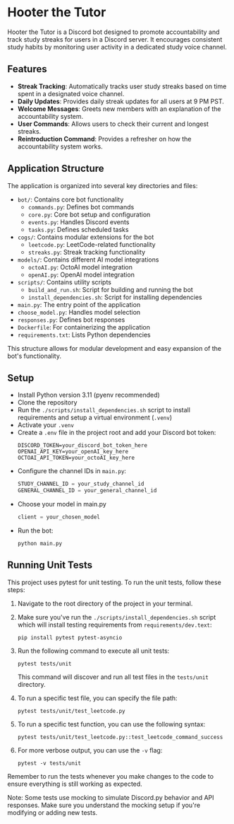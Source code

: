 
# Hooter the Tutor

Hooter the Tutor is a Discord bot designed to promote accountability and track study streaks for users in a Discord server. It encourages consistent study habits by monitoring user activity in a dedicated study voice channel.

## Features

- **Streak Tracking**: Automatically tracks user study streaks based on time spent in a designated voice channel.
- **Daily Updates**: Provides daily streak updates for all users at 9 PM PST.
- **Welcome Messages**: Greets new members with an explanation of the accountability system.
- **User Commands**: Allows users to check their current and longest streaks.
- **Reintroduction Command**: Provides a refresher on how the accountability system works.

## Application Structure

The application is organized into several key directories and files:

- `bot/`: Contains core bot functionality
  - `commands.py`: Defines bot commands
  - `core.py`: Core bot setup and configuration
  - `events.py`: Handles Discord events
  - `tasks.py`: Defines scheduled tasks
- `cogs/`: Contains modular extensions for the bot
  - `leetcode.py`: LeetCode-related functionality
  - `streaks.py`: Streak tracking functionality
- `models/`: Contains different AI model integrations
  - `octoAI.py`: OctoAI model integration
  - `openAI.py`: OpenAI model integration
- `scripts/`: Contains utility scripts
  - `build_and_run.sh`: Script for building and running the bot
  - `install_dependencies.sh`: Script for installing dependencies
- `main.py`: The entry point of the application
- `choose_model.py`: Handles model selection
- `responses.py`: Defines bot responses
- `Dockerfile`: For containerizing the application
- `requirements.txt`: Lists Python dependencies

This structure allows for modular development and easy expansion of the bot's functionality.

## Setup
- Install Python version 3.11 (pyenv recommended)
- Clone the repository
- Run the `./scripts/install_dependencies.sh` script to install requirements and setup a virtual environment (`.venv`)
- Activate your `.venv`
- Create a `.env` file in the project root and add your Discord bot token:
   ```
   DISCORD_TOKEN=your_discord_bot_token_here
   OPENAI_API_KEY=your_openAI_key_here
   OCTOAI_API_TOKEN=your_octoAI_key_here
   ```
- Configure the channel IDs in `main.py`:
   ```python
   STUDY_CHANNEL_ID = your_study_channel_id
   GENERAL_CHANNEL_ID = your_general_channel_id
   ```
- Choose your model in main.py
   ```python
   client = your_chosen_model
   ```
- Run the bot:
   ```
   python main.py
   ```

## Running Unit Tests

This project uses pytest for unit testing. To run the unit tests, follow these steps:

1. Navigate to the root directory of the project in your terminal.

2. Make sure you've run the `./scripts/install_dependencies.sh` script which will install testing requirements from `requirements/dev.text`:
   ```
   pip install pytest pytest-asyncio
   ```

3. Run the following command to execute all unit tests:
   ```
   pytest tests/unit
   ```

   This command will discover and run all test files in the `tests/unit` directory.

4. To run a specific test file, you can specify the file path:
   ```
   pytest tests/unit/test_leetcode.py
   ```

5. To run a specific test function, you can use the following syntax:
   ```
   pytest tests/unit/test_leetcode.py::test_leetcode_command_success
   ```

6. For more verbose output, you can use the `-v` flag:
   ```
   pytest -v tests/unit
   ```

Remember to run the tests whenever you make changes to the code to ensure everything is still working as expected.

Note: Some tests use mocking to simulate Discord.py behavior and API responses. Make sure you understand the mocking setup if you're modifying or adding new tests.